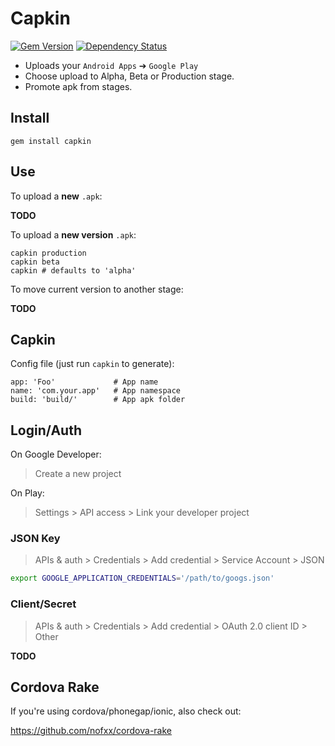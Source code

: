 Capkin
======

[![Gem Version](https://badge.fury.io/rb/capkin.svg)](http://badge.fury.io/rb/capkin)
[![Dependency Status](https://gemnasium.com/fireho/capkin.svg)](https://gemnasium.com/fireho/capkin)


* Uploads your `Android Apps` ➔ `Google Play`
* Choose upload to Alpha, Beta or Production stage.
* Promote apk from stages.


## Install


    gem install capkin


## Use

To upload a **new** `.apk`:

**TODO**


To upload a **new version** `.apk`:


    capkin production
    capkin beta
    capkin # defaults to 'alpha'



To move current version to another stage:


**TODO**


## Capkin

Config file (just run `capkin` to generate):


```
app: 'Foo'             # App name
name: 'com.your.app'   # App namespace
build: 'build/'        # App apk folder
```


## Login/Auth

On Google Developer:

> Create a new project

On Play:

> Settings > API access > Link your developer project


### JSON Key

> APIs & auth > Credentials > Add credential > Service Account > JSON


```sh
export GOOGLE_APPLICATION_CREDENTIALS='/path/to/googs.json'
```


### Client/Secret

> APIs & auth > Credentials > Add credential > OAuth 2.0 client ID > Other


**TODO**


## Cordova Rake

If you're using cordova/phonegap/ionic, also check out:

https://github.com/nofxx/cordova-rake
